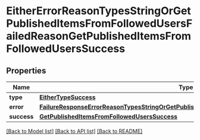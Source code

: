 # EitherErrorReasonTypesStringOrGetPublishedItemsFromFollowedUsersFailedReasonGetPublishedItemsFromFollowedUsersSuccess

## Properties
Name | Type | Description | Notes
------------ | ------------- | ------------- | -------------
**type** | [**EitherTypeSuccess**](EitherTypeSuccess.md) |  | 
**error** | [**FailureResponseErrorReasonTypesStringOrGetPublishedItemsFromFollowedUsersFailedReasonError**](FailureResponseErrorReasonTypesStringOrGetPublishedItemsFromFollowedUsersFailedReasonError.md) |  | 
**success** | [**GetPublishedItemsFromFollowedUsersSuccess**](GetPublishedItemsFromFollowedUsersSuccess.md) |  | 

[[Back to Model list]](../README.md#documentation-for-models) [[Back to API list]](../README.md#documentation-for-api-endpoints) [[Back to README]](../README.md)


